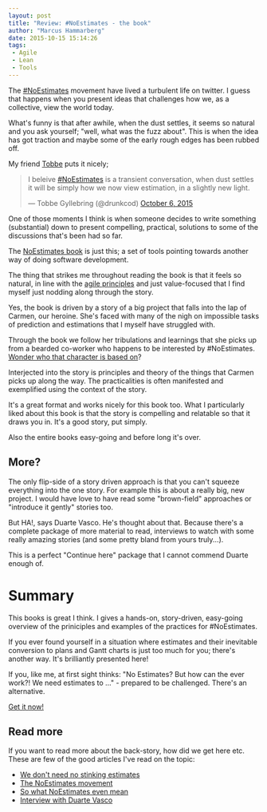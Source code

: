 ```yaml
---
layout: post
title: "Review: #NoEstimates - the book"
author: "Marcus Hammarberg"
date: 2015-10-15 15:14:26
tags:
 - Agile
 - Lean
 - Tools
---
```


The [#NoEstimates](https://twitter.com/hashtag/NoEstimates?src=hash) movement have lived a turbulent life on twitter. I guess that happens when you present ideas that challenges how we, as a collective, view the world today. 

What's funny is that after awhile, when the dust settles, it seems so natural and you ask yourself; "well, what was the fuzz about". This is when the idea has got traction and maybe some of the early rough edges has been rubbed off. 

My friend [Tobbe](http://twitter.com/drunkcod) puts it nicely; 

<blockquote class="twitter-tweet" lang="en"><p lang="en" dir="ltr">I beleive <a href="https://twitter.com/hashtag/NoEstimates?src=hash">#NoEstimates</a> is a transient conversation, when dust settles it will be simply how we now view estimation, in a slightly new light.</p>&mdash; Tobbe Gyllebring (@drunkcod) <a href="https://twitter.com/drunkcod/status/651296775710617601">October 6, 2015</a></blockquote>
<script async src="//platform.twitter.com/widgets.js" charset="utf-8"></script>

One of those moments I think is when someone decides to write something (substantial) down to present compelling, practical, solutions to some of the discussions that's been had so far. 

The [NoEstimates book](http://noestimatesbook.com/) is just this; a set of tools pointing towards another way of doing software development. 

<!-- excerpt-end -->

The thing that strikes me throughout reading the book is that it feels so natural, in line with the [agile principles](http://agilemanifesto.org/) and just value-focused that I find myself just nodding along through the story. 

Yes, the book is driven by a story of a big project that falls into the lap of Carmen, our heroine. She's faced with many of the nigh on impossible tasks of prediction and estimations that I myself have struggled with. 

Through the book we follow her tribulations and learnings that she picks up from a bearded co-worker who happens to be interested by #NoEstimates. [Wonder who that character is based on](https://twitter.com/woodyzuill)?

Interjected into the story is principles and theory of the things that Carmen picks up along the way. The practicalities is often manifested and exemplified using the context of the story. 

It's a great format and works nicely for this book too. What I particularly liked about this book is that the story is compelling and relatable so that it draws you in. It's a good story, put simply. 

Also the entire books easy-going and before long it's over. 

## More?
The only flip-side of a story driven approach is that you can't squeeze everything into the one story. For example this is about a really big, new project. I would have love to have read some "brown-field" approaches or "introduce it gently" stories too. 

But HA!, says Duarte Vasco. He's thought about that. Because there's a complete package of more material to read, interviews to watch with some really amazing stories (and some pretty bland from yours truly...). 

This is a perfect "Continue here" package that I cannot commend Duarte enough of. 

# Summary
This books is great I think. I gives a hands-on, story-driven, easy-going overview of the priniciples and examples of the practices for #NoEstimates. 

If you ever found yourself in a situation where estimates and their inevitable conversion to plans and Gantt charts is just too much for you; there's another way. It's brilliantly presented here! 

If you, like me, at first sight thinks: "No Estimates? But how can the ever work?! We need estimates to ..." - prepared to be challenged. There's an alternative. 

[Get it now!](http://noestimatesbook.com/)

## Read more 
If you want to read more about the back-story, how did we get here etc. These are few of the good articles I've read on the topic: 

* [We don't need no stinking estimates](https://medium.com/backchannel/estimates-we-don-t-need-no-stinking-estimates-dcbddccbd3d4)
* [The NoEstimates movement](http://www.barryovereem.com/the-noestimates-movement/)
* [So what NoEstimates even mean](http://cumulative-hypotheses.org/2015/10/12/so-what-does-noestimates-even-mean-anyway/)
* [Interview with Duarte Vasco](http://www.infoq.com/news/2015/05/value-time-noestimates)